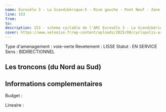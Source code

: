 ```yaml
---
name: Eurovélo 3 - La Scandibérique:5 - Rive gauche - Pont Neuf - Zone industrielle Nord: - Trans'Oise:Piste 6 - Compiègne - Le Meux 
line: 153
from: 
to:  
description: 153 - schema cyclable de l'ARC Eurovélo 3 - La Scandibérique:5 - Rive gauche - Pont Neuf - Zone industrielle Nord: - Trans'Oise:Piste 6 - Compiègne - Le Meux 
cover: https://www.velooise.fr/wp-content/uploads/2025/08/cyclopolis-arc-153.jpg
---
```

Type d'amenagement : voie-verte
Revetement : LISSE
Statut : EN SERVICE
Sens : BIDIRECTIONNEL
## Les troncons (du Nord au Sud)

## Informations complementaires

Budget  : 

Lineaire :

